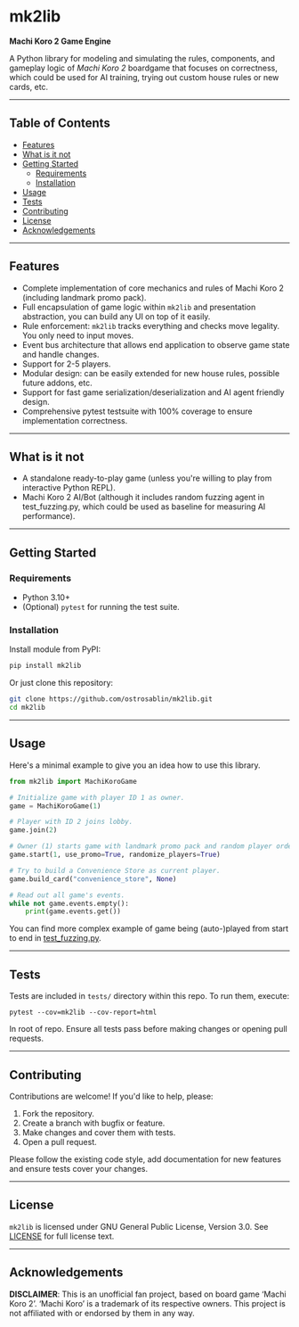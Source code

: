 # mk2lib

**Machi Koro 2 Game Engine**  

A Python library for modeling and simulating the rules, components, and gameplay logic of *Machi Koro 2* boardgame that focuses on correctness, which could be used for AI training, trying out custom house rules or new cards, etc.

---

## Table of Contents

- [Features](#features)  
- [What is it not](#what-is-it-not)  
- [Getting Started](#getting-started)  
  - [Requirements](#requirements)  
  - [Installation](#installation)  
- [Usage](#usage)  
- [Tests](#tests)  
- [Contributing](#contributing)  
- [License](#license)
- [Acknowledgements](#acknowledgements)

---

## Features

- Complete implementation of core mechanics and rules of Machi Koro 2 (including landmark promo pack).  
- Full encapsulation of game logic within `mk2lib` and presentation abstraction, you can build any UI on top of it easily.  
- Rule enforcement: `mk2lib` tracks everything and checks move legality. You only need to input moves.  
- Event bus architecture that allows end application to observe game state and handle changes.  
- Support for 2-5 players.  
- Modular design: can be easily extended for new house rules, possible future addons, etc.  
- Support for fast game serialization/deserialization and AI agent friendly design.  
- Comprehensive pytest testsuite with 100% coverage to ensure implementation correctness.  

---

## What is it not

- A standalone ready-to-play game (unless you're willing to play from interactive Python REPL).  
- Machi Koro 2 AI/Bot (although it includes random fuzzing agent in test_fuzzing.py, which could be used as baseline for measuring AI performance).  

---

## Getting Started

### Requirements

- Python 3.10+  
- (Optional) `pytest` for running the test suite.

### Installation

Install module from PyPI:

```bash
pip install mk2lib
```

Or just clone this repository:

```bash
git clone https://github.com/ostrosablin/mk2lib.git
cd mk2lib
```

---

## Usage

Here's a minimal example to give you an idea how to use this library.

```python
from mk2lib import MachiKoroGame

# Initialize game with player ID 1 as owner.
game = MachiKoroGame(1)

# Player with ID 2 joins lobby.
game.join(2)

# Owner (1) starts game with landmark promo pack and random player order.
game.start(1, use_promo=True, randomize_players=True)

# Try to build a Convenience Store as current player.
game.build_card("convenience_store", None)

# Read out all game's events.
while not game.events.empty():
    print(game.events.get())
```

You can find more complex example of game being (auto-)played from start to end in [test_fuzzing.py](https://github.com/ostrosablin/mk2lib/blob/master/tests/test_fuzzing.py).

---

## Tests

Tests are included in `tests/` directory within this repo. To run them, execute:

```
pytest --cov=mk2lib --cov-report=html
```

In root of repo. Ensure all tests pass before making changes or opening pull requests.

---

## Contributing

Contributions are welcome! If you'd like to help, please:

1. Fork the repository.
2. Create a branch with bugfix or feature.
3. Make changes and cover them with tests.
4. Open a pull request.

Please follow the existing code style, add documentation for new features and ensure tests cover your changes.

---

## License

`mk2lib` is licensed under GNU General Public License, Version 3.0. See [LICENSE](https://github.com/ostrosablin/mk2lib/blob/master/LICENSE) for full license text.

---

## Acknowledgements

**DISCLAIMER**: This is an unofficial fan project, based on board game ‘Machi Koro 2’. ‘Machi Koro’ is a trademark of its respective owners. This project is not affiliated with or endorsed by them in any way.
